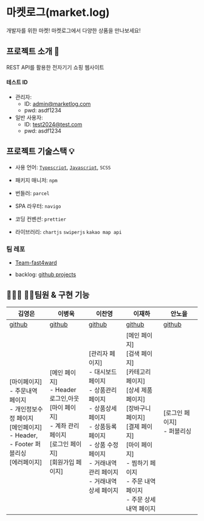 <div class="page-body"><h1 id="fa1fe6c5-279b-400b-a366-e4d82add9ae7" class="">마켓로그(market.log)</h1><p id="03c96d1f-f4bd-4d78-aadf-ebedb828abca" class="">개발자를 위한 마켓! 마켓로그에서 다양한 상품을 만나보세요!</p><h2 id="ba50a302-e2ae-4544-9c8b-1790243fe4c7" class="">프로젝트 소개 📝</h2><p id="18a74414-ca1c-4d43-97fd-a61460098458" class="">REST API를 활용한 전자기기 쇼핑 웹사이트</p>

#### 테스트 ID
- 관리자:
    - ID: admin@marketlog.com
    - pwd: asdf1234
- 일반 사용자:
    - ID: test2024@test.com
    - pwd: asdf1234
    
<h2 id="0530a73b-b806-4f3a-9fe0-cc4c569e4f50" class="">프로젝트 기술스택 💡</h2><ul id="1ac21ed6-240c-415a-8e25-58b60d11ace2" class="bulleted-list"><li style="list-style-type:disc">사용 언어:  <a href="https://github.com/Team-fast4ward/market-log"><code>Typescript</code></a>, <a href="https://github.com/Team-fast4ward/market-log/tree/develop"><code>Javascript</code></a>, <code>SCSS</code></li></ul><ul id="ae9346f9-997c-479f-aca7-27287e3050a8" class="bulleted-list"><li style="list-style-type:disc">패키지 매니저: <code>npm</code></li></ul><ul id="aad14964-5522-4062-b432-bb2bb584fafb" class="bulleted-list"><li style="list-style-type:disc">번들러:  <code>parcel</code></li></ul><ul id="e6a19bae-902a-408e-b53a-38a24d626647" class="bulleted-list"><li style="list-style-type:disc">SPA 라우터: <code>navigo</code></li></ul><ul id="6a029411-0472-44de-b36b-5932007671ea" class="bulleted-list"><li style="list-style-type:disc">코딩 컨벤션: <code>prettier</code></li></ul><ul id="e406db14-15cb-45c6-b1d3-6f22b0266b11" class="bulleted-list"><li style="list-style-type:disc">라이브러리: <code>chartjs</code>  <code>swiperjs</code><strong>  </strong><code>kakao map api</code> </li></ul><h3 id="71055799-b30f-429e-8aa4-805292518a1b" class="">팀 레포</h3><ul id="6d449159-3180-458f-b8e5-5b7e9c66a026" class="bulleted-list"><li style="list-style-type:disc"><a href="https://github.com/Team-fast4ward/market-log">Team-fast4ward</a></li></ul><ul id="f8e375d5-8636-4142-b86f-9a63199f726c" class="bulleted-list"><li style="list-style-type:disc">backlog: <a href="https://github.com/orgs/Team-fast4ward/projects/1">github projects</a></li></ul><div class="indented"></pre></div>

<h2 id="7d34d73e-1851-4fa9-a3a8-eedb9926c53c" class="">👨‍👨‍👧 👨‍👦팀원 &amp; 구현 기능</h2><table id="b754cbcf-59c2-487a-9bd2-51840a5516c7" class="simple-table"><thead class="simple-table-header"><tr id="c6f733d8-a665-4b52-861f-5da8a9d710e3"><th id="tdb|" class="simple-table-header-color simple-table-header" style="width:139.6px">김영은</th><th id="JD[|" class="simple-table-header-color simple-table-header" style="width:139.6px">이병욱</th><th id="\GLb" class="simple-table-header-color simple-table-header" style="width:139.6px">이찬영</th><th id="F~qn" class="simple-table-header-color simple-table-header" style="width:139.6px">이재하</th><th id="CtCL" class="simple-table-header-color simple-table-header" style="width:139.6px">안노을</th></tr></thead><tbody><tr id="961d60eb-a209-4f67-90bc-679593545fb0"><td id="tdb|" class="" style="width:139.6px"><a href="https://github.com/www-r">github</a></td><td id="JD[|" class="" style="width:139.6px"><a href="https://github.com/lbw3973">github</a></td><td id="\GLb" class="" style="width:139.6px"><a href="https://github.com/dokimion24">github</a></td><td id="F~qn" class="" style="width:139.6px"><a href="https://github.com/jaehafe">github</a></td><td id="CtCL" class="" style="width:139.6px"><a href="https://github.com/annoeul">github</a></td></tr><tr id="2426438f-94c2-4c81-92c5-77c4de743521"><td id="tdb|" class="" style="width:139.6px">[마이페이지]</br>
- 주문내역 페이지</br>
- 개인정보수정 페이지</br>
[메인페이지]</br>
- Header,</br> 
- Footer 퍼블리싱</br>
[에러페이지]</br></td><td id="JD[|" class="" style="width:139.6px">[메인 페이지]</br>
- Header 로그인,아웃</br>
[마이 페이지]</br>
- 계좌 관리 페이지</br>
[로그인 페이지]</br>
[회원가입 페이지]</br> </td><td id="\GLb" class="" style="width:139.6px">[관리자 페이지]</br>
- 대시보드 페이지</br>
- 상품관리 페이지</br>
- 상품상세 페이지</br>
- 상품등록 페이지</br>
- 상품 수정 페이지</br>
- 거래내역관리 페이지</br>
- 거래내역상세 페이지</br></td><td id="F~qn" class="" style="width:139.6px">[메인 페이지]</br>
[검색 페이지]</br>
[카테고리 페이지]</br>
[상세 제품 페이지]</br>
[장바구니 페이지]</br>
[결제 페이지]</br>
[마이 페이지]</br>
- 찜하기 페이지</br>
- 주문 내역 페이지</br>
- 주문 상세 내역 페이지</br>
</td><td id="CtCL" class="" style="width:139.6px">[로그인 페이지]</br>
- 퍼블리싱</br></td></tr></tbody></table>
